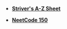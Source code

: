 - **[Striver's A-Z Sheet](https://takeuforward.org/strivers-a2z-dsa-course/strivers-a2z-dsa-course-sheet-2/)**
* **[NeetCode 150](https://neetcode.io/practice)**

  